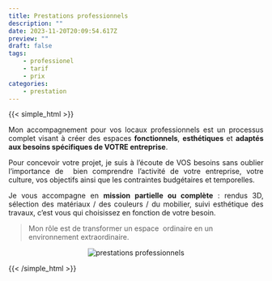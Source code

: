 ```yaml
---
title: Prestations professionnels
description: ""
date: 2023-11-20T20:09:54.617Z
preview: ""
draft: false
tags:
    - professionel
    - tarif
    - prix
categories:
    - prestation
---
```


{{< simple_html >}}
<div>
<p align="justify">Mon accompagnement pour vos locaux professionnels est un processus complet visant à créer des espaces <span
    style="font-weight: bold;">fonctionnels</span>, <span style="font-weight: bold;">esthétiques</span> et <span
    style="font-weight: bold;">adaptés aux besoins spécifiques de VOTRE entreprise</span>.</p>
<p align="justify">Pour concevoir votre projet, je suis à l’écoute de VOS besoins sans oublier l’importance de&nbsp; bien comprendre
  l’activité de votre entreprise, votre culture, vos objectifs ainsi que les contraintes budgétaires et temporelles.</p>
<p align="justify">Je vous accompagne en <span style="font-weight: bold;">mission partielle ou complète</span> : rendus 3D, sélection
  des matériaux / des couleurs / du mobilier, suivi esthétique des travaux, c’est vous qui choisissez en fonction de votre besoin.</p>
</div>

<blockquote>
<p style="text-align: left;">Mon rôle est de transformer un espace&nbsp; ordinaire en un environnement extraordinaire.</p>
</blockquote>

<div style="text-align: center;">
  <img src="/images/prestations_professionnelles.jpg" alt="prestations professionnels" style="max-width: 70%; height: auto;">
</div>


{{< /simple_html >}}

